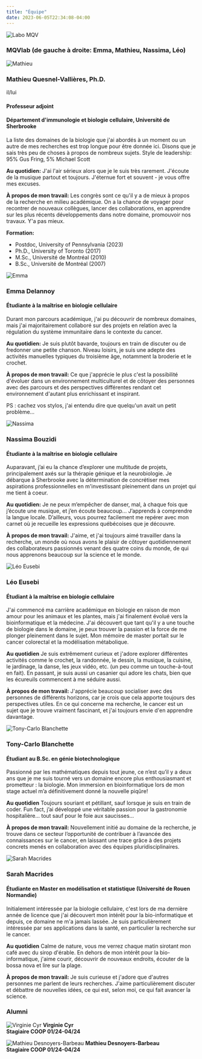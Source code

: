 ```yaml
---
title: "Équipe"
date: 2023-06-05T22:34:08-04:00
---
```


![Labo MQV](/img/RiboClub2024.jpg "Fabulous lab")

### MQVlab (de gauche à droite: Emma, Mathieu, Nassima, Léo)

![Mathieu](/img/mathieu1_small.jpg "Mathieu en chemise verte")

### Mathieu Quesnel-Vallières, Ph.D.
il/lui
#### Professeur adjoint
#### Département d'immunologie et biologie cellulaire, Université de Sherbrooke
La liste des domaines de la biologie que j'ai abordés à un moment
ou un autre de mes recherches est trop longue pour être donnée ici.
Disons que je sais très peu de choses à propos de nombreux sujets.
Style de leadership: 95% Gus Fring, 5% Michael Scott

**Au quotidien:**
J'ai l'air sérieux alors que je le suis très rarement.
J'écoute de la musique partout et toujours. J'éternue fort et
souvent - je vous offre mes excuses.

**À propos de mon travail:**
Les congrès sont ce qu'il y a de mieux à propos de la recherche
en milieu académique. On a la chance de voyager pour recontrer de
nouveaux collègues, lancer des collaborations, en apprendre sur les
plus récents développements dans notre domaine, promouvoir nos
travaux. Y'a pas mieux.

**Formation:**
- Postdoc, University of Pennsylvania (2023)
- Ph.D., University of Toronto (2017)
- M.Sc., Université de Montréal (2010)
- B.Sc., Université de Montréal (2007)



![Emma](/img/emma_small.jpg "Emma dans le labo")

### Emma Delannoy
#### Étudiante à la maîtrise en biologie cellulaire
Durant mon parcours académique, j'ai pu découvrir de nombreux domaines, mais
j'ai majoritairement collaboré sur des projets en relation avec la régulation
du système immunitaire dans le contexte du cancer.

**Au quotidien:**
Je suis plutôt bavarde, toujours en train de discuter ou de fredonner une petite
chanson. Niveau loisirs, je suis une adepte des activités manuelles typiques
du troisième âge, notamment la broderie et le crochet.

**À propos de mon travail:**
Ce que j'apprécie le plus c'est la possibilité d'évoluer dans un environnement
multiculturel et de côtoyer des personnes avec des parcours et des perspectives
différentes rendant cet environnement d'autant plus enrichissant et inspirant.

PS : cachez vos stylos, j'ai entendu dire que quelqu'un avait un petit problème...


![Nassima](/img/nassima_small.jpg "Nassima dans le labo")

### Nassima Bouzidi
#### Étudiante à la maîtrise en biologie cellulaire
Auparavant, j’ai eu la chance d’explorer une multitude de projets, principalement
axés sur la thérapie génique et la neurobiologie. Je débarque à Sherbrooke avec la
détermination de concrétiser mes aspirations professionnelles en m'investissant pleinement
dans un projet qui me tient à coeur.

**Au quotidien:**
Je ne peux m’empêcher de danser, mal, à chaque fois que j’écoute une musique, et j’en écoute
beaucoup... J’apprends à comprendre la langue locale. D’ailleurs, vous pourrez facilement me repérer
avec mon carnet où je recueille les expressions québécoises que je découvre.

**À propos de mon travail:**
J'aime, et j'ai toujours aimé travailler dans la recherche, un monde où nous avons
le plaisir de côtoyer quotidiennement des collaborateurs passionnés venant des quatre
coins du monde, de qui nous apprenons beaucoup sur la science et le monde.


![Léo Eusebi](/img/leo1_small.jpg "Léo dans le bureau")

### Léo Eusebi
#### Étudiant à la maîtrise en biologie cellulaire
J'ai commencé ma carrière académique en biologie en raison de mon amour pour les
animaux et les plantes, mais j'ai finalement évolué vers la bioinformatique et la
médecine. J'ai découvert que tant qu'il y a une touche de biologie dans le domaine,
je peux trouver la passion et la force de me plonger pleinement dans le sujet. Mon
mémoire de master portait sur le cancer colorectal et la modélisation métabolique.

**Au quotidien**
Je suis extrêmement curieux et j'adore explorer différentes activités comme le
crochet, la randonnée, le dessin, la musique, la cuisine, le jardinage, la danse,
les jeux vidéo, etc. (un peu comme un touche-à-tout en fait). En passant, je suis
aussi un casanier qui adore les chats, bien que les écureuils commencent à me
séduire aussi.

**À propos de mon travail:**
J'apprécie beaucoup socialiser avec des personnes de différents horizons, car
je crois que cela apporte toujours des perspectives utiles. En ce qui concerne ma
recherche, le cancer est un sujet que je trouve vraiment fascinant, et j'ai
toujours envie d'en apprendre davantage.

![Tony-Carlo Blanchette](/img/tony_small.jpg "Tony dans le labo")

### Tony-Carlo Blanchette
#### Étudiant au B.Sc. en génie biotechnologique
Passionné par les mathématiques depuis tout jeune, ce n’est qu’il y a deux ans que
je me suis tourné vers un domaine encore plus enthousiasmant et prometteur : la biologie.
Mon immersion en bioinformatique lors de mon stage actuel m’a définitivement donné la nouvelle piqûre!

**Au quotidien**
Toujours souriant et pétillant, sauf lorsque je suis en train de coder. Fun fact,
j’ai développé une véritable passion pour la gastronomie hospitalière… tout sauf pour
le foie aux saucisses…

**À propos de mon travail:**
Nouvellement initié au domaine de la recherche, je trouve dans ce secteur l’opportunité de
contribuer à l’avancée des connaissances sur le cancer, en laissant une trace grâce à des
projets concrets menés en collaboration avec des équipes pluridisciplinaires.

![Sarah Macrides](/img/sarah_small.jpg "Sarah dans le labo")

### Sarah Macrides
#### Étudiante en Master en modélisation et statistique (Université de Rouen Normandie)
Initialement intéressée par la biologie cellulaire, c'est lors de ma dernière année de licence
que j'ai découvert mon intérêt pour la bio-informatique et depuis, ce domaine ne m'a jamais lassée.
Je suis particulièrement intéressée par ses applications dans la santé, en particulier
la recherche sur le cancer.

**Au quotidien**
Calme de nature, vous me verrez chaque matin sirotant mon café avec du sirop d'érable.
En dehors de mon intérêt pour la bio-informatique, j'aime courir, découvrir de nouveaux endroits,
écouter de la bossa nova et lire sur la plage.

**À propos de mon travail:**
Je suis curieuse et j'adore que d'autres personnes me parlent de leurs recherches.
J'aime particulièrement discuter et débattre de nouvelles idées, ce qui est,
selon moi, ce qui fait avancer la science.


### Alumni
![Virginie Cyr](/img/virginie_alumnus.png "Alumni")
**Virginie Cyr**  
**Stagiaire COOP 01/24-04/24**

![Mathieu Desnoyers-Barbeau](/img/mathieu_alumnus.png "Alumni")
**Mathieu Desnoyers-Barbeau**  
**Stagiaire COOP 01/24-04/24**

